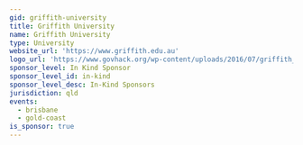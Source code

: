 ```yaml
---
gid: griffith-university
title: Griffith University
name: Griffith University
type: University
website_url: 'https://www.griffith.edu.au'
logo_url: 'https://www.govhack.org/wp-content/uploads/2016/07/griffith_university.png'
sponsor_level: In Kind Sponsor
sponsor_level_id: in-kind
sponsor_level_desc: In-Kind Sponsors
jurisdiction: qld
events:
  - brisbane
  - gold-coast
is_sponsor: true
---
```

